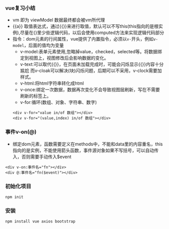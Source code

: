 ### vue复习小结
- vm 即为 viewModel 数据最终都会被vm所代理
- {{a}} 取值表达式，通过{{}}来进行取值，默认可以不写this(this指向的是根实例),尽量在{}里少些逻辑代码，以后会使用computed方法来实现逻辑代码部分
- 指令：dom元素的行间属性，vue提供了内置指令，必须以``v-``开头，例如``v-model``，后面的值均为变量
    - v-model:表单元素使用,忽略掉value，checked，selected等。将数据绑定到视图上，视图修改后会影响数据的变化。
    - v-text:可以取代{{}}，在页面未加载完成时，可能会闪烁显示{{}}内容十分尴尬 而v-cloak可以解决(块)闪烁问题，后期可以不采用，v-clock需要加样式。
    - v-html:将html字符串转化成html
    - v-once:绑定一次数据，数据再次变化不会导致视图层刷新，写在不需要刷新的标签上。
    - v-for:循环(数组、对象、字符串、数字)
    ```
    <div v-for="value in/of 数组"></div>
    <div v-for="(value,index) in/of 数组"></div>
    ```

### 事件v-on(@)
- 绑定dom元素，函数需要定义在methods中，不能和data里的内容重名，this指向的是实例，不能使用箭头函数，事件源对象如果不写括号，可以自动传入，否则需要手动传入$event
```
<div v-on:事件名="fn"></div>
<div @:事件名="fn($event)"></div>
```

### 初始化项目
```
npm init
```

### 安装
```
npm install vue axios bootstrap
```